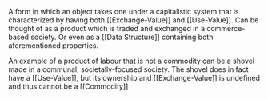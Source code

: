 A form in which an object takes one under a capitalistic system that is characterized by having both [[Exchange-Value]] and [[Use-Value]].
	Can be thought of as a product which is traded and exchanged in a commerce-based society.
	Or even as a [[Data Structure]] containing both aforementioned properties.
	
An example of a product of labour that is not a commodity can be a shovel made in a communal, societally-focused society. The shovel does in fact have a [[Use-Value]], but its ownership and [[Exchange-Value]] is undefined and thus cannot be a [[Commodity]]